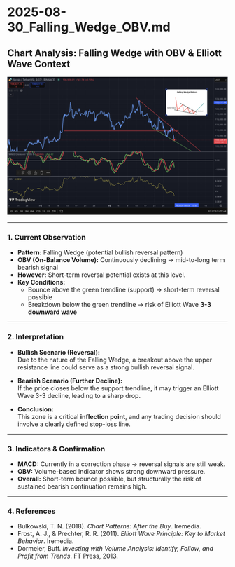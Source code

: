 # 2025-08-30_Falling_Wedge_OBV.md

## Chart Analysis: Falling Wedge with OBV & Elliott Wave Context

![Falling Wedge Chart](falling_wedge_obv.png)

---

### 1. Current Observation
- **Pattern:** Falling Wedge (potential bullish reversal pattern)  
- **OBV (On-Balance Volume):** Continuously declining → mid-to-long term bearish signal  
- **However:** Short-term reversal potential exists at this level.  
- **Key Conditions:**  
  - Bounce above the green trendline (support) → short-term reversal possible  
  - Breakdown below the green trendline → risk of Elliott Wave **3-3 downward wave**  

---

### 2. Interpretation
- **Bullish Scenario (Reversal):**  
  Due to the nature of the Falling Wedge, a breakout above the upper resistance line could serve as a strong bullish reversal signal.  

- **Bearish Scenario (Further Decline):**  
  If the price closes below the support trendline, it may trigger an Elliott Wave 3-3 decline, leading to a sharp drop.  

- **Conclusion:**  
  This zone is a critical **inflection point**, and any trading decision should involve a clearly defined stop-loss line.  

---

### 3. Indicators & Confirmation
- **MACD:** Currently in a correction phase → reversal signals are still weak.  
- **OBV:** Volume-based indicator shows strong downward pressure.  
- **Overall:** Short-term bounce possible, but structurally the risk of sustained bearish continuation remains high.  

---

### 4. References
- Bulkowski, T. N. (2018). *Chart Patterns: After the Buy*. Iremedia.  
- Frost, A. J., & Prechter, R. R. (2011). *Elliott Wave Principle: Key to Market Behavior*. Iremedia.  
- Dormeier, Buff. *Investing with Volume Analysis: Identify, Follow, and Profit from Trends*. FT Press, 2013.  
